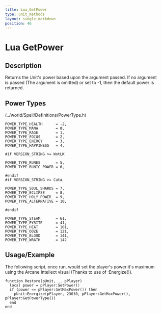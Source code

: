```yaml
---
title: Lua_GetPower
type: unit_methods
layout: single_markdown
position: 46
---
```


# Lua GetPower

## Description

Returns the Unit's power based upon the argument passed. If no argument is passed (The argument is omitted) or set to -1, then the default power is returned.

## Power Types 

(../world/Spell/Definitions/PowerType.h)

```
POWER_TYPE_HEALTH      = -2,
POWER_TYPE_MANA        = 0,
POWER_TYPE_RAGE        = 1,
POWER_TYPE_FOCUS       = 2,
POWER_TYPE_ENERGY      = 3,
POWER_TYPE_HAPPINESS   = 4,

#if VERSION_STRING >= WotLK

POWER_TYPE_RUNES       = 5,
POWER_TYPE_RUNIC_POWER = 6,

#endif
#if VERSION_STRING >= Cata

POWER_TYPE_SOUL_SHARDS = 7,
POWER_TYPE_ECLIPSE     = 8,
POWER_TYPE_HOLY_POWER  = 9,
POWER_TYPE_ALTERNATIVE = 10,

#endif

POWER_TYPE_STEAM       = 61,
POWER_TYPE_PYRITE      = 41,
POWER_TYPE_HEAT        = 101,
POWER_TYPE_OOZE        = 121,
POWER_TYPE_BLOOD       = 141,
POWER_TYPE_WRATH       = 142
```

## Usage/Example

The following script, once run, would set the player's power it's maximum using the Arcane Intellect visual (Thanks to use of :Energize()).

```
function Restore(pUnit, _, pPlayer)
  local power = pPlayer:GetPower()
  if (power <= pPlayer:GetMaxPower()) then
    pUnit:Energize(pPlayer, 23030, pPlayer:GetMaxPower(), pPlayer:GetPowerType())
  end
end
```
